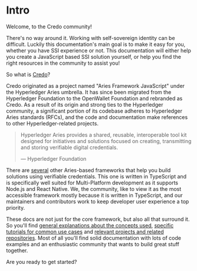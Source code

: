 # Intro

Welcome, to the Credo community!

There's no way around it. Working with self-sovereign identity can be difficult. Luckily this documentation's main goal is to make it easy for you, whether you have SSI experience or not. This documentation will either help you create a JavaScript based SSI solution yourself, or help you find the right resources in the community to assist you!

So what is [Credo](https://github.com/openwallet-foundation/credo-ts)?

Credo originated as a project named "Aries Framework JavaScript" under the Hyperledger Aries umbrella. It has since been migrated from the Hyperledger Foundation to the OpenWallet Foundation and rebranded as Credo. As a result of its origin and strong ties to the Hyperledger community, a significant portion of its codebase adheres to Hyperledger Aries standards (RFCs), and the code and documentation make references to other Hyperledger-related projects.

> Hyperledger Aries provides a shared, reusable, interoperable tool kit designed for initiatives and solutions focused on creating, transmitting and storing verifiable digital credentials.
>
> — Hyperledger Foundation

There are [several](https://wiki.hyperledger.org/display/ARIES) other Aries-based frameworks that help you build solutions using verifiable credentials. This one is written in TypeScript and is specifically well suited for Multi-Platform development as it supports Node.js and React Native. We, the community, like to view it as the most accessible framework mostly because it is written in TypeScript, and our maintainers and contributors work to keep developer user experience a top priority.

These docs are not just for the core framework, but also all that surround it. So you'll find [general explanations about the concepts used](./concepts/index.md), [specific tutorials for common use cases](./tutorials/index.md) and [relevant projects and related repositories](./ecosystem/index.md). Most of all you'll find solid documentation with lots of code examples and an enthusiastic community that wants to build great stuff together.

Are you ready to get started?
